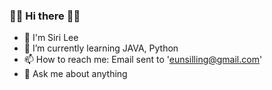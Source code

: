 ### 👋👋 Hi there 👋👋
- 🐢 I'm Siri Lee
- 🌱 I’m currently learning JAVA, Python
- 📫 How to reach me: Email sent to 'eunsilling@gmail.com'
- 💬 Ask me about anything
  
<!--
**HeySiriLee/HeySiriLee** is a ✨ _special_ ✨ repository because its `README.md` (this file) appears on your GitHub profile.

Here are some ideas to get you started:

- 🔭 I’m currently working on ...
- 🌱 I’m currently learning ...
- 👯 I’m looking to collaborate on ...
- 🤔 I’m looking for help with ...
- 💬 Ask me about ...
- 📫 How to reach me: ...
- 😄 Pronouns: ...
- ⚡ Fun fact: ...
-->
